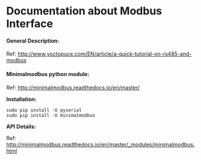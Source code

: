 Documentation about Modbus Interface
===

#### General Description:  
Ref: http://www.yoctopuce.com/EN/article/a-quick-tutorial-on-rs485-and-modbus  

#### Minimalmodbus python module:  
Ref: http://minimalmodbus.readthedocs.io/en/master/  

**Installation:**  

```
sudo pip install -U pyserial
sudo pip install -U minimalmodbus
```

**API Details:**  

Ref: http://minimalmodbus.readthedocs.io/en/master/_modules/minimalmodbus.html  

